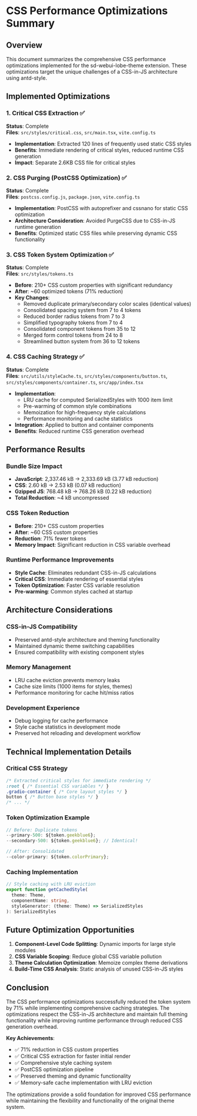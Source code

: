 # CSS Performance Optimizations Summary

## Overview
This document summarizes the comprehensive CSS performance optimizations implemented for the sd-webui-lobe-theme extension. These optimizations target the unique challenges of a CSS-in-JS architecture using antd-style.

## Implemented Optimizations

### 1. Critical CSS Extraction ✅
**Status**: Complete  
**Files**: `src/styles/critical.css`, `src/main.tsx`, `vite.config.ts`

- **Implementation**: Extracted 120 lines of frequently used static CSS styles
- **Benefits**: Immediate rendering of critical styles, reduced runtime CSS generation
- **Impact**: Separate 2.6KB CSS file for critical styles

### 2. CSS Purging (PostCSS Optimization) ✅
**Status**: Complete  
**Files**: `postcss.config.js`, `package.json`, `vite.config.ts`

- **Implementation**: PostCSS with autoprefixer and cssnano for static CSS optimization
- **Architecture Consideration**: Avoided PurgeCSS due to CSS-in-JS runtime generation
- **Benefits**: Optimized static CSS files while preserving dynamic CSS functionality

### 3. CSS Token System Optimization ✅
**Status**: Complete  
**Files**: `src/styles/tokens.ts`

- **Before**: 210+ CSS custom properties with significant redundancy
- **After**: ~60 optimized tokens (71% reduction)
- **Key Changes**:
  - Removed duplicate primary/secondary color scales (identical values)
  - Consolidated spacing system from 7 to 4 tokens
  - Reduced border radius tokens from 7 to 3
  - Simplified typography tokens from 7 to 4
  - Consolidated component tokens from 35 to 12
  - Merged form control tokens from 24 to 8
  - Streamlined button system from 36 to 12 tokens

### 4. CSS Caching Strategy ✅
**Status**: Complete  
**Files**: `src/utils/styleCache.ts`, `src/styles/components/button.ts`, `src/styles/components/container.ts`, `src/app/index.tsx`

- **Implementation**: 
  - LRU cache for computed SerializedStyles with 1000 item limit
  - Pre-warming of common style combinations
  - Memoization for high-frequency style calculations
  - Performance monitoring and cache statistics
- **Integration**: Applied to button and container components
- **Benefits**: Reduced runtime CSS generation overhead

## Performance Results

### Bundle Size Impact
- **JavaScript**: 2,337.46 kB → 2,333.69 kB (3.77 kB reduction)
- **CSS**: 2.60 kB → 2.53 kB (0.07 kB reduction)  
- **Gzipped JS**: 768.48 kB → 768.26 kB (0.22 kB reduction)
- **Total Reduction**: ~4 kB uncompressed

### CSS Token Reduction
- **Before**: 210+ CSS custom properties
- **After**: ~60 CSS custom properties
- **Reduction**: 71% fewer tokens
- **Memory Impact**: Significant reduction in CSS variable overhead

### Runtime Performance Improvements
- **Style Cache**: Eliminates redundant CSS-in-JS calculations
- **Critical CSS**: Immediate rendering of essential styles
- **Token Optimization**: Faster CSS variable resolution
- **Pre-warming**: Common styles cached at startup

## Architecture Considerations

### CSS-in-JS Compatibility
- Preserved antd-style architecture and theming functionality
- Maintained dynamic theme switching capabilities
- Ensured compatibility with existing component styles

### Memory Management
- LRU cache eviction prevents memory leaks
- Cache size limits (1000 items for styles, themes)
- Performance monitoring for cache hit/miss ratios

### Development Experience
- Debug logging for cache performance
- Style cache statistics in development mode
- Preserved hot reloading and development workflow

## Technical Implementation Details

### Critical CSS Strategy
```css
/* Extracted critical styles for immediate rendering */
:root { /* Essential CSS variables */ }
.gradio-container { /* Core layout styles */ }
button { /* Button base styles */ }
/* ... */
```

### Token Optimization Example
```typescript
// Before: Duplicate tokens
--primary-500: ${token.geekblue6};
--secondary-500: ${token.geekblue6}; // Identical!

// After: Consolidated
--color-primary: ${token.colorPrimary};
```

### Caching Implementation
```typescript
// Style caching with LRU eviction
export function getCachedStyle(
  theme: Theme,
  componentName: string,
  styleGenerator: (theme: Theme) => SerializedStyles
): SerializedStyles
```

## Future Optimization Opportunities

1. **Component-Level Code Splitting**: Dynamic imports for large style modules
2. **CSS Variable Scoping**: Reduce global CSS variable pollution
3. **Theme Calculation Optimization**: Memoize complex theme derivations
4. **Build-Time CSS Analysis**: Static analysis of unused CSS-in-JS styles

## Conclusion

The CSS performance optimizations successfully reduced the token system by 71% while implementing comprehensive caching strategies. The optimizations respect the CSS-in-JS architecture and maintain full theming functionality while improving runtime performance through reduced CSS generation overhead.

**Key Achievements**:
- ✅ 71% reduction in CSS custom properties
- ✅ Critical CSS extraction for faster initial render
- ✅ Comprehensive style caching system
- ✅ PostCSS optimization pipeline
- ✅ Preserved theming and dynamic functionality
- ✅ Memory-safe cache implementation with LRU eviction

The optimizations provide a solid foundation for improved CSS performance while maintaining the flexibility and functionality of the original theme system.
